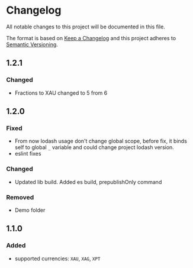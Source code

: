 # Changelog
All notable changes to this project will be documented in this file.

The format is based on [Keep a Changelog](http://keepachangelog.com/en/1.0.0/)
and this project adheres to [Semantic Versioning](http://semver.org/spec/v2.0.0.html).

## 1.2.1
### Changed
- Fractions to XAU changed to 5 from 6

## 1.2.0
### Fixed
- From now lodash usage don't change global scope, before fix, it binds self to global `_` variable and could change project lodash version.
- eslint fixes
### Changed
- Updated lib build. Added es build, prepublishOnly command
### Removed
- Demo folder

## 1.1.0
### Added
- supported currencies: `XAU`, `XAG`, `XPT`
